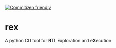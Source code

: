 [![Commitizen friendly](https://img.shields.io/badge/commitizen-friendly-brightgreen.svg)](http://commitizen.github.io/cz-cli/)

# rex
A python CLI tool for **R**TL **E**xploration and e**X**ecution
